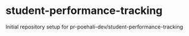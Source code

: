 # student-performance-tracking

Initial repository setup for pr-poehali-dev/student-performance-tracking